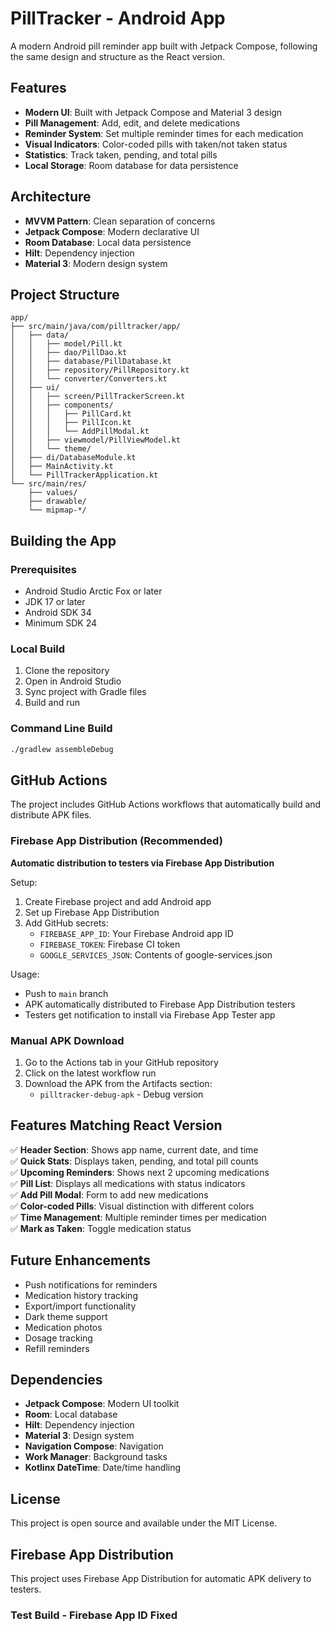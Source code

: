 # PillTracker - Android App

A modern Android pill reminder app built with Jetpack Compose, following the same design and structure as the React version.

## Features

- **Modern UI**: Built with Jetpack Compose and Material 3 design
- **Pill Management**: Add, edit, and delete medications
- **Reminder System**: Set multiple reminder times for each medication
- **Visual Indicators**: Color-coded pills with taken/not taken status
- **Statistics**: Track taken, pending, and total pills
- **Local Storage**: Room database for data persistence

## Architecture

- **MVVM Pattern**: Clean separation of concerns
- **Jetpack Compose**: Modern declarative UI
- **Room Database**: Local data persistence
- **Hilt**: Dependency injection
- **Material 3**: Modern design system

## Project Structure

```
app/
├── src/main/java/com/pilltracker/app/
│   ├── data/
│   │   ├── model/Pill.kt
│   │   ├── dao/PillDao.kt
│   │   ├── database/PillDatabase.kt
│   │   ├── repository/PillRepository.kt
│   │   └── converter/Converters.kt
│   ├── ui/
│   │   ├── screen/PillTrackerScreen.kt
│   │   ├── components/
│   │   │   ├── PillCard.kt
│   │   │   ├── PillIcon.kt
│   │   │   └── AddPillModal.kt
│   │   ├── viewmodel/PillViewModel.kt
│   │   └── theme/
│   ├── di/DatabaseModule.kt
│   ├── MainActivity.kt
│   └── PillTrackerApplication.kt
└── src/main/res/
    ├── values/
    ├── drawable/
    └── mipmap-*/
```

## Building the App

### Prerequisites

- Android Studio Arctic Fox or later
- JDK 17 or later
- Android SDK 34
- Minimum SDK 24

### Local Build

1. Clone the repository
2. Open in Android Studio
3. Sync project with Gradle files
4. Build and run

### Command Line Build

```bash
./gradlew assembleDebug
```

## GitHub Actions

The project includes GitHub Actions workflows that automatically build and distribute APK files.

### Firebase App Distribution (Recommended)

**Automatic distribution to testers via Firebase App Distribution**

Setup:
1. Create Firebase project and add Android app
2. Set up Firebase App Distribution
3. Add GitHub secrets:
   - `FIREBASE_APP_ID`: Your Firebase Android app ID
   - `FIREBASE_TOKEN`: Firebase CI token
   - `GOOGLE_SERVICES_JSON`: Contents of google-services.json

Usage:
- Push to `main` branch
- APK automatically distributed to Firebase App Distribution testers
- Testers get notification to install via Firebase App Tester app

### Manual APK Download

1. Go to the Actions tab in your GitHub repository
2. Click on the latest workflow run
3. Download the APK from the Artifacts section:
   - `pilltracker-debug-apk` - Debug version

## Features Matching React Version

✅ **Header Section**: Shows app name, current date, and time  
✅ **Quick Stats**: Displays taken, pending, and total pill counts  
✅ **Upcoming Reminders**: Shows next 2 upcoming medications  
✅ **Pill List**: Displays all medications with status indicators  
✅ **Add Pill Modal**: Form to add new medications  
✅ **Color-coded Pills**: Visual distinction with different colors  
✅ **Time Management**: Multiple reminder times per medication  
✅ **Mark as Taken**: Toggle medication status  

## Future Enhancements

- Push notifications for reminders
- Medication history tracking
- Export/import functionality
- Dark theme support
- Medication photos
- Dosage tracking
- Refill reminders

## Dependencies

- **Jetpack Compose**: Modern UI toolkit
- **Room**: Local database
- **Hilt**: Dependency injection
- **Material 3**: Design system
- **Navigation Compose**: Navigation
- **Work Manager**: Background tasks
- **Kotlinx DateTime**: Date/time handling

## License

This project is open source and available under the MIT License.

## Firebase App Distribution

This project uses Firebase App Distribution for automatic APK delivery to testers.

### Test Build - Firebase App ID Fixed
